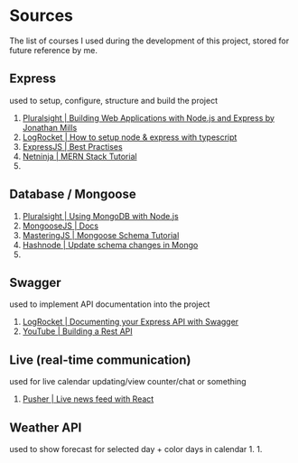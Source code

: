 # Sources
The list of courses I used during the development of this project, stored for future reference by me.

## Express
used to setup, configure, structure and build the project
1. [Pluralsight | Building Web Applications with Node.js and Express by Jonathan Mills](https://app.pluralsight.com/library/courses/239b7a55-7c44-4106-8c6c-f935f6c140db/table-of-contents)
1. [LogRocket | How to setup node & express with typescript](https://blog.logrocket.com/how-to-set-up-node-typescript-express/)
1. [ExpressJS | Best Practises](https://expressjs.com/en/advanced/best-practice-performance.html)
1. [Netninja | MERN Stack Tutorial](https://netninja.dev/courses/mern-stack-tutorial/lectures/41024096)
1. 

## Database / Mongoose
1. [Pluralsight | Using MongoDB with Node.js](https://app.pluralsight.com/library/courses/mongodb-nodejs/table-of-contents)
1. [MongooseJS | Docs](https://mongoosejs.com/docs/index.html)
1. [MasteringJS | Mongoose Schema Tutorial](https://masteringjs.io/tutorials/mongoose/schema)
1. [Hashnode | Update schema changes in Mongo](https://hashnode.com/post/how-do-you-update-schema-changes-in-mongodb-ciwsye7me00jpy35320lv3mne)
1. 

## Swagger
used to implement API documentation into the project
1. [LogRocket | Documenting your Express API with Swagger](https://blog.logrocket.com/documenting-your-express-api-with-swagger/)
2. [YouTube | Building a Rest API](https://www.youtube.com/playlist?list=PL0iFifR5umclpRsRgWQtOtcgUffblcZgx)


## Live (real-time communication)
used for live calendar updating/view counter/chat or something
1. [Pusher | Live news feed with React](https://pusher.com/tutorials/live-news-feed-react/)

## Weather API
used to show forecast for selected day + color days in calendar
1. 
1. 